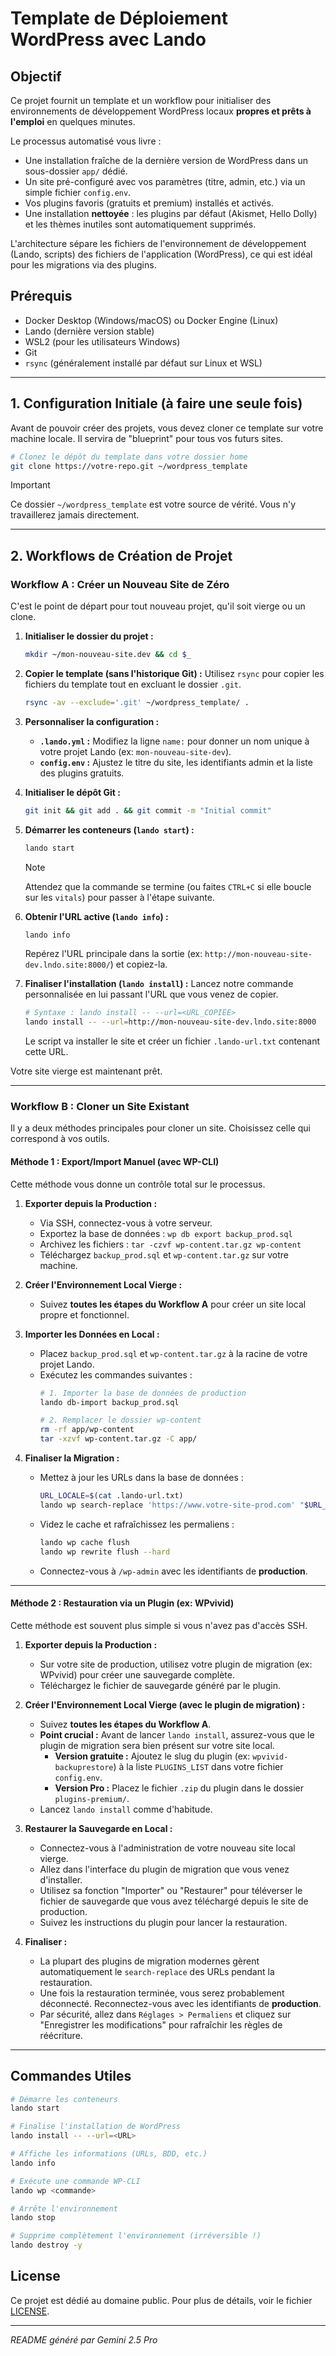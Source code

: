 # Template de Déploiement WordPress avec Lando

## Objectif

Ce projet fournit un template et un workflow pour initialiser des environnements de développement WordPress locaux **propres et prêts à l'emploi** en quelques minutes.

Le processus automatisé vous livre :
-   Une installation fraîche de la dernière version de WordPress dans un sous-dossier `app/` dédié.
-   Un site pré-configuré avec vos paramètres (titre, admin, etc.) via un simple fichier `config.env`.
-   Vos plugins favoris (gratuits et premium) installés et activés.
-   Une installation **nettoyée** : les plugins par défaut (Akismet, Hello Dolly) et les thèmes inutiles sont automatiquement supprimés.

L'architecture sépare les fichiers de l'environnement de développement (Lando, scripts) des fichiers de l'application (WordPress), ce qui est idéal pour les migrations via des plugins.

## Prérequis

- Docker Desktop (Windows/macOS) ou Docker Engine (Linux)
- Lando (dernière version stable)
- WSL2 (pour les utilisateurs Windows)
- Git
- `rsync` (généralement installé par défaut sur Linux et WSL)

---

## 1. Configuration Initiale (à faire une seule fois)

Avant de pouvoir créer des projets, vous devez cloner ce template sur votre machine locale. Il servira de "blueprint" pour tous vos futurs sites.

```bash
# Clonez le dépôt du template dans votre dossier home
git clone https://votre-repo.git ~/wordpress_template
```

> [!IMPORTANT]
> Ce dossier `~/wordpress_template` est votre source de vérité. Vous n'y travaillerez jamais directement.

---

## 2. Workflows de Création de Projet

### Workflow A : Créer un Nouveau Site de Zéro

C'est le point de départ pour tout nouveau projet, qu'il soit vierge ou un clone.

1.  **Initialiser le dossier du projet :**
    ```bash
    mkdir ~/mon-nouveau-site.dev && cd $_
    ```

2.  **Copier le template (sans l'historique Git) :**
    Utilisez `rsync` pour copier les fichiers du template tout en excluant le dossier `.git`.
    ```bash
    rsync -av --exclude='.git' ~/wordpress_template/ .
    ```

3.  **Personnaliser la configuration :**
    -   **`.lando.yml` :** Modifiez la ligne `name:` pour donner un nom unique à votre projet Lando (ex: `mon-nouveau-site-dev`).
    -   **`config.env` :** Ajustez le titre du site, les identifiants admin et la liste des plugins gratuits.

4.  **Initialiser le dépôt Git :**
    ```bash
    git init && git add . && git commit -m "Initial commit"
    ```

5.  **Démarrer les conteneurs (`lando start`) :**
    ```bash
    lando start
    ```
    > [!NOTE]
    > Attendez que la commande se termine (ou faites `CTRL+C` si elle boucle sur les `vitals`) pour passer à l'étape suivante.

6.  **Obtenir l'URL active (`lando info`) :**
    ```bash
    lando info
    ```
    Repérez l'URL principale dans la sortie (ex: `http://mon-nouveau-site-dev.lndo.site:8000/`) et copiez-la.

7.  **Finaliser l'installation (`lando install`) :**
    Lancez notre commande personnalisée en lui passant l'URL que vous venez de copier.
    ```bash
    # Syntaxe : lando install -- --url=<URL_COPIÉE>
    lando install -- --url=http://mon-nouveau-site-dev.lndo.site:8000
    ```
    Le script va installer le site et créer un fichier `.lando-url.txt` contenant cette URL.

Votre site vierge est maintenant prêt.

---

### Workflow B : Cloner un Site Existant

Il y a deux méthodes principales pour cloner un site. Choisissez celle qui correspond à vos outils.

#### Méthode 1 : Export/Import Manuel (avec WP-CLI)

Cette méthode vous donne un contrôle total sur le processus.

1.  **Exporter depuis la Production :**
    -   Via SSH, connectez-vous à votre serveur.
    -   Exportez la base de données : `wp db export backup_prod.sql`
    -   Archivez les fichiers : `tar -czvf wp-content.tar.gz wp-content`
    -   Téléchargez `backup_prod.sql` et `wp-content.tar.gz` sur votre machine.

2.  **Créer l'Environnement Local Vierge :**
    -   Suivez **toutes les étapes du Workflow A** pour créer un site local propre et fonctionnel.

3.  **Importer les Données en Local :**
    -   Placez `backup_prod.sql` et `wp-content.tar.gz` à la racine de votre projet Lando.
    -   Exécutez les commandes suivantes :
        ```bash
        # 1. Importer la base de données de production
        lando db-import backup_prod.sql

        # 2. Remplacer le dossier wp-content
        rm -rf app/wp-content
        tar -xzvf wp-content.tar.gz -C app/
        ```

4.  **Finaliser la Migration :**
    -   Mettez à jour les URLs dans la base de données :
        ```bash
        URL_LOCALE=$(cat .lando-url.txt)
        lando wp search-replace 'https://www.votre-site-prod.com' "$URL_LOCALE" --all-tables
        ```
    -   Videz le cache et rafraîchissez les permaliens :
        ```bash
        lando wp cache flush
        lando wp rewrite flush --hard
        ```
    -   Connectez-vous à `/wp-admin` avec les identifiants de **production**.

---

#### Méthode 2 : Restauration via un Plugin (ex: WPvivid)

Cette méthode est souvent plus simple si vous n'avez pas d'accès SSH.

1.  **Exporter depuis la Production :**
    -   Sur votre site de production, utilisez votre plugin de migration (ex: WPvivid) pour créer une sauvegarde complète.
    -   Téléchargez le fichier de sauvegarde généré par le plugin.

2.  **Créer l'Environnement Local Vierge (avec le plugin de migration) :**
    -   Suivez **toutes les étapes du Workflow A**.
    -   **Point crucial :** Avant de lancer `lando install`, assurez-vous que le plugin de migration sera bien présent sur votre site local.
        -   **Version gratuite :** Ajoutez le slug du plugin (ex: `wpvivid-backuprestore`) à la liste `PLUGINS_LIST` dans votre fichier `config.env`.
        -   **Version Pro :** Placez le fichier `.zip` du plugin dans le dossier `plugins-premium/`.
    -   Lancez `lando install` comme d'habitude.

3.  **Restaurer la Sauvegarde en Local :**
    -   Connectez-vous à l'administration de votre nouveau site local vierge.
    -   Allez dans l'interface du plugin de migration que vous venez d'installer.
    -   Utilisez sa fonction "Importer" ou "Restaurer" pour téléverser le fichier de sauvegarde que vous avez téléchargé depuis le site de production.
    -   Suivez les instructions du plugin pour lancer la restauration.

4.  **Finaliser :**
    -   La plupart des plugins de migration modernes gèrent automatiquement le `search-replace` des URLs pendant la restauration.
    -   Une fois la restauration terminée, vous serez probablement déconnecté. Reconnectez-vous avec les identifiants de **production**.
    -   Par sécurité, allez dans `Réglages > Permaliens` et cliquez sur "Enregistrer les modifications" pour rafraîchir les règles de réécriture.

---

## Commandes Utiles

```bash
# Démarre les conteneurs
lando start

# Finalise l'installation de WordPress
lando install -- --url=<URL>

# Affiche les informations (URLs, BDD, etc.)
lando info

# Exécute une commande WP-CLI
lando wp <commande>

# Arrête l'environnement
lando stop

# Supprime complètement l'environnement (irréversible !)
lando destroy -y
```

## License

Ce projet est dédié au domaine public. Pour plus de détails, voir le fichier [LICENSE](LICENSE).

---
*README généré par Gemini 2.5 Pro*